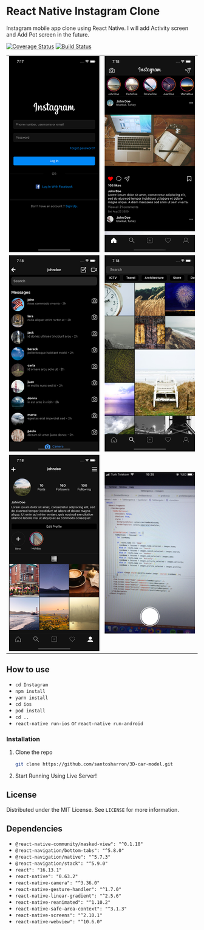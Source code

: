 # React Native Instagram Clone
Instagram mobile app clone using React Native. I will add Activity screen and Add Pot screen in the future.

[![Coverage Status](https://coveralls.io/repos/github/1hbb/react-native-instagram-clone/badge.svg?branch=master)](https://coveralls.io/github/1hbb/react-native-instagram-clone?branch=master)
[![Build Status](https://travis-ci.com/1hbb/react-native-instagram-clone.svg?branch=master)](https://travis-ci.com/1hbb/react-native-instagram-clone)

<table>
  <tr>
    <td><img src="./screenshots/loginScreen.png" width="400"></td>
    <td><img src="./screenshots/homeScreen.png" width="400"></td>
  <tr>
  <tr>
    <td><img src="./screenshots/dmScreen.png" width="400"></td>
    <td><img src="./screenshots/exploreScreen.png" width="400"></td>
  <tr>
  <tr>
    <td><img src="./screenshots/profileScreen.png" width="400"></td>
    <td><img src="./screenshots/cameraScreen.png" width="400"></td>
  <tr>
</table>

## How to use
- `cd Instagram`
- `npm install`
- `yarn install`
- `cd ios`
- `pod install` 
- `cd ..`
- `react-native run-ios` or `react-native run-android`
### Installation

1. Clone the repo
   ```sh
   git clone https://github.com/santosharron/3D-car-model.git
   ```
2. Start Running Using Live Server!

## License

Distributed under the MIT License. See `LICENSE` for more information.



## Dependencies
- `@react-native-community/masked-view": "^0.1.10"`
- `@react-navigation/bottom-tabs": "^5.8.0"`
- `@react-navigation/native": "^5.7.3"`
- `@react-navigation/stack": "^5.9.0"`
- `react": "16.13.1"`
- `react-native": "0.63.2"`
- `react-native-camera": "^3.36.0"`
- `react-native-gesture-handler": "^1.7.0"`
- `react-native-linear-gradient": "^2.5.6"`
- `react-native-reanimated": "^1.10.2"`
- `react-native-safe-area-context": "^3.1.3"`
- `react-native-screens": "^2.10.1"`
- `react-native-webview": "^10.6.0"`
